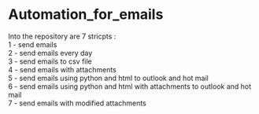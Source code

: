 # Automation_for_emails

Into the repository are 7 stricpts : <br>
1 - send emails <br>
2 - send emails every day <br>
3 - send emails to csv file <br>
4 - send emails with attachments <br>
5 - send emails using python and html to outlook and hot mail <br>
6 - send emails using python and html with attachments to outlook and hot mail <br>
7 - send emails with modified attachments <br>
